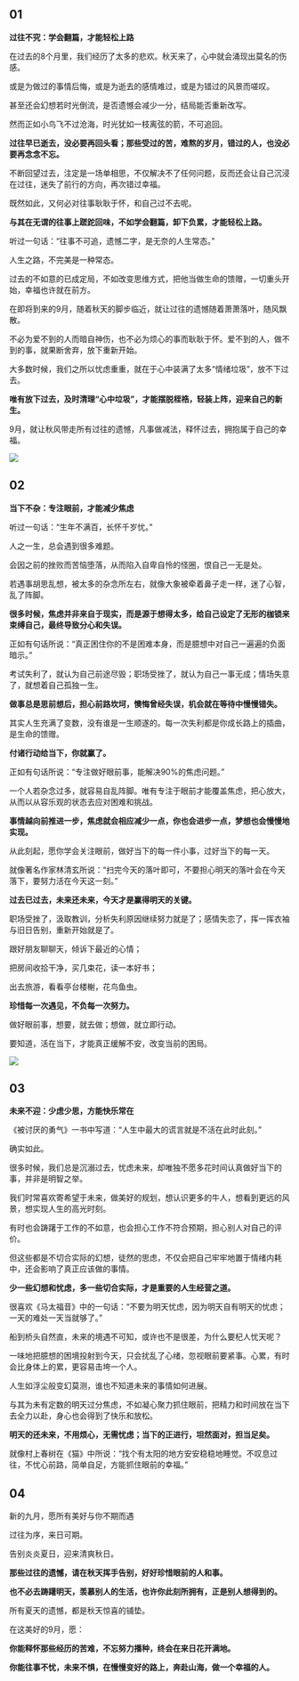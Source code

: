 
## **********01**********

**过往不究：学会翻篇，才能轻松上路**

在过去的8个月里，我们经历了太多的悲欢。秋天来了，心中就会涌现出莫名的伤感。

或是为做过的事情后悔，或是为逝去的感情难过，或是为错过的风景而嗟叹。

甚至还会幻想若时光倒流，是否遗憾会减少一分，结局能否重新改写。

然而正如小鸟飞不过沧海，时光犹如一枝离弦的箭，不可追回。

**过往早已逝去，没必要再回头看；那些受过的苦，难熬的岁月，错过的人，也没必要再念念不忘。**

不断回望过去，注定是一场单相思，不仅解决不了任何问题，反而还会让自己沉浸在过往，迷失了前行的方向，再次错过幸福。

既然如此，又何必对往事耿耿于怀，和自己过不去呢。

**与其在无谓的往事上蹉跎回味，不如学会翻篇，卸下负累，才能轻松上路。**

听过一句话：“往事不可追，遗憾二字，是无奈的人生常态。”

人生之路，不完美是一种常态。

过去的不如意的已成定局，不如改变思维方式，把他当做生命的馈赠，一切重头开始，幸福也许就在前方。

在即将到来的9月，随着秋天的脚步临近，就让过往的遗憾随着萧萧落叶，随风飘散。

不必为爱不到的人而暗自神伤，也不必为烦心的事而耿耿于怀。爱不到的人，做不到的事，就果断舍弃，放下重新开始。

大多数时候，我们之所以忧虑重重，就在于心中装满了太多“情绪垃圾”，放不下过去。

**唯有放下过去，及时清理“心中垃圾”，才能摆脱桎梏，轻装上阵，迎来自己的新生。**

9月，就让秋风带走所有过往的遗憾，凡事做减法，释怀过去，拥抱属于自己的幸福。

  

![](https://mmbiz.qpic.cn/mmbiz_jpg/TLncX2PRlHcibuxCCmt0EaEq9bzcc0afFruvoPZkEyO52SMstbWj22blxTh30vXZdKia7hxVzNvysrwEvSzALMRg/640?wx_fmt=jpeg)

## **********02**********

**当下不杂：专注眼前，才能减少焦虑**

听过一句话：“生年不满百，长怀千岁忧。”

人之一生，总会遇到很多难题。

会因之前的挫败而苦恼堕落，从而陷入自卑自怜的怪圈，恨自己一无是处。

若遇事胡思乱想，被太多的杂念所左右，就像大象被牵着鼻子走一样，迷了心智，乱了阵脚。

**很多时候，焦虑并非来自于现实，而是源于想得太多，给自己设定了无形的枷锁来束缚自己，最终导致分心和失误。**

正如有句话所说：“真正困住你的不是困难本身，而是臆想中对自己一遍遍的负面暗示。”

考试失利了，就认为自己前途尽毁；职场受挫了，就认为自己一事无成；情场失意了，就想着自己孤独一生。

**做事总是思前想后，担心前路坎坷，懊悔曾经失误，机会就在等待中慢慢错失。**

其实人生充满了变数，没有谁是一生顺遂的。每一次失利都是你成长路上的插曲，是生命的馈赠。

**付诸行动给当下，你就赢了。**

正如有句话所说：“专注做好眼前事，能解决90%的焦虑问题。”

一个人若杂念过多，就容易自乱阵脚。唯有专注于眼前才能覆盖焦虑，把心放大，从而以从容乐观的状态去应对困难和挑战。

**事情越向前推进一步，焦虑就会相应减少一点，你也会进步一点，梦想也会慢慢地实现。**

从此刻起，愿你学会关注眼前，做好当下的每一件小事，过好当下的每一天。

就像著名作家林清玄所说：“扫完今天的落叶即可，不要担心明天的落叶会在今天落下，要努力活在今天这一刻。”

**过去已过去，未来还未来，今天才是赢得明天的关键。**

职场受挫了，汲取教训，分析失利原因继续努力就是了；感情失恋了，挥一挥衣袖与旧日告别，重新开始就是了。

跟好朋友聊聊天，倾诉下最近的心情；

把房间收拾干净，买几束花，读一本好书；

出去旅游，看看亭台楼榭，花鸟鱼虫。

**珍惜每一次遇见，不负每一次努力。**

做好眼前事，想要，就去做；想做，就立即行动。

要知道，活在当下，才能真正缓解不安，改变当前的困局。

![](https://mmbiz.qpic.cn/mmbiz_jpg/TLncX2PRlHcibuxCCmt0EaEq9bzcc0afF9iaJfbPAsDeN4cB1ibj8CZHoqTerHC2uITKret2Alc3pYLZUpYTRfMaQ/640?wx_fmt=jpeg)

  

## **********03**********

**未来不迎：少虑少思，方能快乐常在**

《被讨厌的勇气》一书中写道：“人生中最大的谎言就是不活在此时此刻。”

确实如此。

很多时候，我们总是沉溺过去，忧虑未来，却唯独不愿多花时间认真做好当下的事，并非是明智之举。

我们时常喜欢寄希望于未来，做美好的规划，想认识更多的牛人，想看到更远的风景，想实现人生的高光时刻。

有时也会踌躇于工作的不如意，也会担心工作不符合预期，担心别人对自己的评价。

但这些都是不切合实际的幻想，徒然的思虑，不仅会把自己牢牢地置于情绪内耗中，还会影响了真正应该做的事情。

**少一些幻想和忧虑，多一些切合实际，才是重要的人生经营之道。**

很喜欢《马太福音》中的一句话：“不要为明天忧虑，因为明天自有明天的忧虑；一天的难处一天当就够了。”

船到桥头自然直，未来的境遇不可知，或许也不是很差，为什么要杞人忧天呢？

一味地把臆想的困境投射到今天，只会扰乱了心绪，忽视眼前要紧事。心累，有时会比身体上的累，更容易击垮一个人。

人生如浮尘般变幻莫测，谁也不知道未来的事情如何进展。

与其为未有定数的明天过分焦虑，不如凝心聚力抓住眼前，把精力和时间放在当下去全力以赴，身心也会得到了快乐和放松。

**明天的还未来，不用烦心，无需忧虑；当下的正进行，坦然面对，担当足矣。**

就像村上春树在《猫》中所说：“找个有太阳的地方安安稳稳地睡觉。不叹息过往，不忧心前路，简单自足，方能抓住眼前的幸福。”

## **********04**********

  

新的九月，愿所有美好与你不期而遇

过往为序，来日可期。

告别炎炎夏日，迎来清爽秋日。

**那些过往的遗憾，请在秋天挥手告别，好好珍惜眼前的人和事。**

**也不必去踌躇明天，羡慕别人的生活，也许你此刻所拥有，正是别人想得到的。**

所有夏天的遗憾，都是秋天惊喜的铺垫。

在这美好的9月，愿：

**你能释怀那些经历的苦难，不忘努力播种，终会在来日花开满地。**

**你能往事不忧，未来不惧，在慢慢变好的路上，奔赴山海，做一个幸福的人。**